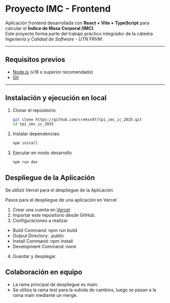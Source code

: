 # Proyecto IMC - Frontend

Aplicación frontend desarrollada con **React + Vite + TypeScript** para calcular el **Índice de Masa Corporal (IMC)**.  
Este proyecto forma parte del trabajo práctico integrador de la cátedra *Ingeniería y Calidad de Software - UTN FRVM*.

---

## Requisitos previos

- [Node.js](https://nodejs.org/) (v18 o superior recomendado)
- [Git](https://git-scm.com/)

---

## Instalación y ejecución en local

1. Clonar el repositorio:
   ```bash
   git clone https://github.com/crekss97/tpi_imc_ic_2025.git
   cd tpi_imc_ic_2025
   ```
2. Instalar dependencias:
    ```bash
   npm install
   ```
3. Ejecutar en modo desarrollo
   ```bash
   npm run dev
   ```

## Despliegue de la Aplicación

Se utilizó Vercel para el despliegue de la Aplicación

Pasos para el despliegue de una aplicación en Vercel

1. Crear una cuenta en [Vercel](https://vercel.com/signup)
2. Importar este repositorio desde GitHub.
3. Configuraciones a realizar
- Build Command: npm run build
- Output Directory: .public
- Install Command:  npm install
- Development Command: none
4. Guardar y desplegar.

##  Colaboración en equipo
- La rama principal de despliegue es main.
- Se utiliza la rama test para la subida de cambios, luego se pasan a la rama main mediante un merge.